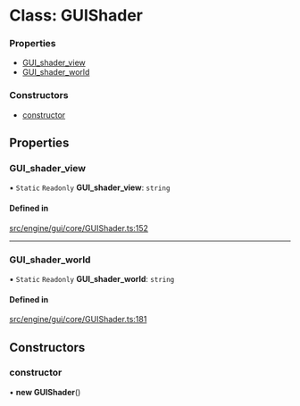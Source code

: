 # Class: GUIShader


### Properties

- [GUI\_shader\_view](GUIShader.md#gui_shader_view)
- [GUI\_shader\_world](GUIShader.md#gui_shader_world)

### Constructors

- [constructor](GUIShader.md#constructor)

## Properties

### GUI\_shader\_view

▪ `Static` `Readonly` **GUI\_shader\_view**: `string`

#### Defined in

[src/engine/gui/core/GUIShader.ts:152](https://github.com/Orillusion/orillusion/blob/main/src/engine/gui/core/GUIShader.ts#L152)

___

### GUI\_shader\_world

▪ `Static` `Readonly` **GUI\_shader\_world**: `string`

#### Defined in

[src/engine/gui/core/GUIShader.ts:181](https://github.com/Orillusion/orillusion/blob/main/src/engine/gui/core/GUIShader.ts#L181)

## Constructors

### constructor

• **new GUIShader**()
